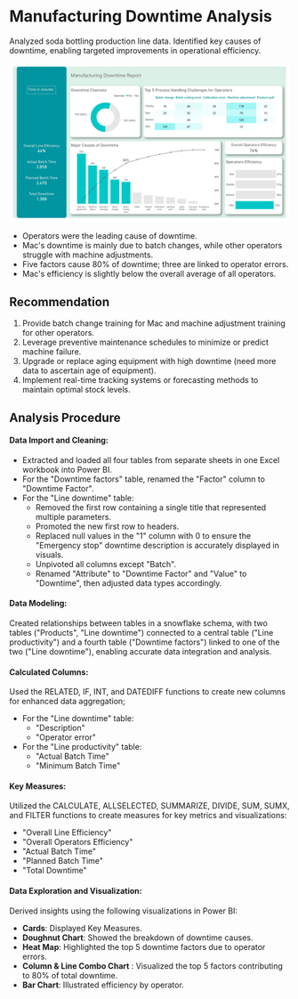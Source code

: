 # Manufacturing Downtime Analysis
Analyzed soda bottling production line data. Identified key causes of downtime, enabling targeted improvements in operational efficiency.

![manufacturing downtime report.jpg](https://github.com/jakejosh6751/Manufacturing-Downtime-Analysis-/blob/main/manufacturing%20downtime%20report.jpg)

- Operators were the leading cause of downtime.
- Mac's downtime is mainly due to batch changes, while other operators struggle with machine adjustments.
- Five factors cause 80% of downtime; three are linked to operator errors.
- Mac's efficiency is slightly below the overall average of all operators.

## Recommendation
1. Provide batch change training for Mac and machine adjustment training for other operators.
2. Leverage preventive maintenance schedules to minimize or predict machine failure.
3. Upgrade or replace aging equipment with high downtime (need more data to ascertain age of equipment).
4. Implement real-time tracking systems or forecasting methods to maintain optimal stock levels.

## Analysis Procedure

#### Data Import and Cleaning:

* Extracted and loaded all four tables from separate sheets in one Excel workbook into Power BI.
* For the "Downtime factors" table, renamed the "Factor" column to "Downtime Factor".
* For the "Line downtime" table:
  - Removed the first row containing a single title that represented multiple parameters.
  - Promoted the new first row to headers.
  - Replaced null values in the "1" column with 0 to ensure the "Emergency stop" downtime description is accurately displayed in visuals.
  - Unpivoted all columns except "Batch".
  - Renamed "Attribute" to "Downtime Factor" and "Value" to "Downtime",  then adjusted data types accordingly.

#### Data Modeling:
Created relationships between tables in a snowflake schema, with two tables ("Products", "Line downtime") connected to a central table ("Line productivity") and a fourth table ("Downtime factors") linked to one of the two ("Line downtime"), enabling accurate data integration and analysis.

#### Calculated Columns:
Used the RELATED, IF, INT, and DATEDIFF functions to create new columns for enhanced data aggregation;
* For the "Line downtime" table:
  - "Description"
  - "Operator error"
* For the "Line productivity" table:
  - "Actual Batch Time"
  - "Minimum Batch Time"

#### Key Measures:
Utilized the CALCULATE, ALLSELECTED, SUMMARIZE, DIVIDE, SUM, SUMX, and FILTER functions to create measures for key metrics and visualizations:
- "Overall Line Efficiency"
- "Overall Operators Efficiency"
- "Actual Batch Time"
- "Planned Batch Time"
- "Total Downtime"


#### Data Exploration and Visualization:
Derived insights using the following visualizations in Power BI:

- **Cards**: Displayed Key Measures.
- **Doughnut Chart**: Showed the breakdown of downtime causes.
- **Heat Map**: Highlighted the top 5 downtime factors due to operator errors.
- **Column & Line Combo Chart** : Visualized the top 5 factors contributing to 80% of total downtime.
- **Bar Chart**: Illustrated efficiency by operator.
